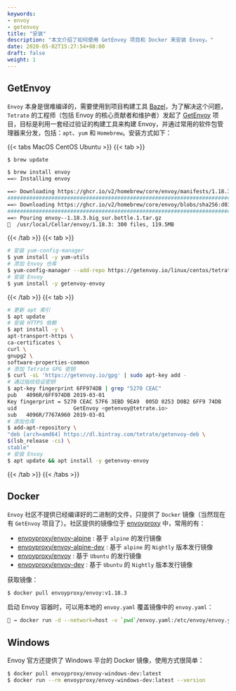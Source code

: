 ```yaml
---
keywords:
- envoy
- getenvoy
title: "安装"
description: "本文介绍了如何使用 GetEnvoy 项目和 Docker 来安装 Envoy。"
date: 2020-05-02T15:27:54+08:00
draft: false
weight: 1
---
```


## GetEnvoy

`Envoy` 本身是很难编译的，需要使用到项目构建工具 [Bazel](https://docs.bazel.build/versions/master/install.html)，为了解决这个问题，`Tetrate` 的工程师（包括 Envoy 的核心贡献者和维护者）发起了 [GetEnvoy](https://www.getenvoy.io) 项目，目标是利用一套经过验证的构建工具来构建 Envoy，并通过常用的软件包管理器来分发，包括：`apt`、`yum` 和 `Homebrew`。安装方式如下：

{{< tabs MacOS CentOS Ubuntu >}}
  {{< tab >}}

  ```bash
  $ brew update

  $ brew install envoy
  ==> Installing envoy

  ==> Downloading https://ghcr.io/v2/homebrew/core/envoy/manifests/1.18.3-1
  ######################################################################## 100.0%
  ==> Downloading https://ghcr.io/v2/homebrew/core/envoy/blobs/sha256:d03fb86b48336c8d3c0f3711cfc3df3557f9fb33c966ceb1caecae1653935e90
  ######################################################################## 100.0%
  ==> Pouring envoy--1.18.3.big_sur.bottle.1.tar.gz
  🍺  /usr/local/Cellar/envoy/1.18.3: 300 files, 119.5MB
  ```

  {{< /tab >}}
  {{< tab >}}

  ```bash
# 安装 yum-config-manager 
$ yum install -y yum-utils
# 添加 Envoy 仓库
$ yum-config-manager --add-repo https://getenvoy.io/linux/centos/tetrate-getenvoy.repo
# 安装 Envoy
$ yum install -y getenvoy-envoy
  ```

  {{< /tab >}}
  {{< tab >}}

  ```bash
# 更新 apt 索引 
$ apt update
# 安装 HTTPS 依赖
$ apt install -y \
  apt-transport-https \
  ca-certificates \
  curl \
  gnupg2 \
  software-properties-common
# 添加 Tetrate GPG 密钥
$ curl -sL 'https://getenvoy.io/gpg' | sudo apt-key add -
# 通过指纹验证密钥
$ apt-key fingerprint 6FF974DB | grep "5270 CEAC"
pub   4096R/6FF974DB 2019-03-01
  Key fingerprint = 5270 CEAC 57F6 3EBD 9EA9  005D 0253 D0B2 6FF9 74DB
uid                  GetEnvoy <getenvoy@tetrate.io>
sub   4096R/7767A960 2019-03-01
# 添加仓库
$ add-apt-repository \
  "deb [arch=amd64] https://dl.bintray.com/tetrate/getenvoy-deb \
  $(lsb_release -cs) \
  stable"
# 安装 Envoy
$ apt update && apt install -y getenvoy-envoy
  ```

  {{< /tab >}}
{{< /tabs >}}

## Docker

`Envoy` 社区不提供已经编译好的二进制的文件，只提供了 `Docker` 镜像（当然现在有 `GetEnvoy` 项目了）。社区提供的镜像位于 [envoyproxy](https://hub.docker.com/u/envoyproxy) 中，常用的有：

+ [envoyproxy/envoy-alpine](https://hub.docker.com/r/envoyproxy/envoy-alpine/tags) : 基于 `alpine` 的发行镜像
+ [envoyproxy/envoy-alpine-dev](https://hub.docker.com/r/envoyproxy/envoy-alpine-dev/tags) : 基于 `alpine` 的 `Nightly` 版本发行镜像
+ [envoyproxy/envoy](https://hub.docker.com/r/envoyproxy/envoy/tags) : 基于 `Ubuntu` 的发行镜像
+ [envoyproxy/envoy-dev](https://hub.docker.com/r/envoyproxy/envoy-dev/tags) : 基于 `Ubuntu` 的 `Nightly` 版本发行镜像

获取镜像：

```bash
$ docker pull envoyproxy/envoy:v1.18.3
```

启动 Envoy 容器时，可以用本地的 `envoy.yaml` 覆盖镜像中的 `envoy.yaml`：

```bash
🐳 → docker run -d --network=host -v `pwd`/envoy.yaml:/etc/envoy/envoy.yaml envoyproxy/envoy:v1.18.3
```

## Windows

Envoy 官方还提供了 Windows 平台的 Docker 镜像，使用方式很简单：

```bash
$ docker pull envoyproxy/envoy-windows-dev:latest
$ docker run --rm envoyproxy/envoy-windows-dev:latest --version
```